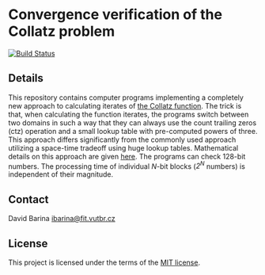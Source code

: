 # Convergence verification of the Collatz problem

[![Build Status](https://travis-ci.com/xbarin02/collatz.svg?branch=master)](https://travis-ci.com/xbarin02/collatz)

## Details

This repository contains computer programs implementing a completely new approach to calculating iterates of <a href="https://en.wikipedia.org/wiki/Collatz_conjecture">the Collatz function</a>.
The trick is that, when calculating the function iterates, the programs switch between two domains in such a way that they can always use the count trailing zeros (ctz) operation and a small lookup table with pre-computed powers of three.
This approach differs significantly from the commonly used approach utilizing a space-time tradeoff using huge lookup tables.
Mathematical details on this approach are given [here](doc/ALGORITHM.md).
The programs can check 128-bit numbers.
The processing time of individual *N*-bit blocks (*2<sup>N</sup>* numbers) is independent of their magnitude.

## Contact
David Barina <ibarina@fit.vutbr.cz>

## License
This project is licensed under the terms of the [MIT license](LICENSE.md).
